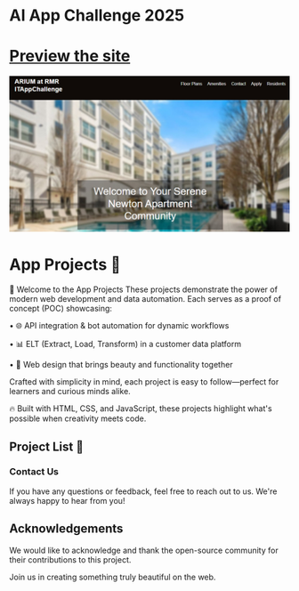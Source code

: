 # AI App Challenge 2025

# [Preview the site](https://rhorn-rm-gh.github.io/rhorn-rm-app-project/)

![image info](preview-rhorn-rm.jpg)

# App Projects 🚀

👋 Welcome to the App Projects
These projects demonstrate the power of modern web development and data automation. Each serves as a proof of concept (POC) showcasing:

•	🌐 API integration & bot automation for dynamic workflows

•	📊 ELT (Extract, Load, Transform) in a customer data platform

•	🎨 Web design that brings beauty and functionality together

Crafted with simplicity in mind, each project is easy to follow—perfect for learners and curious minds alike.

🔥 Built with HTML, CSS, and JavaScript, these projects highlight what's possible when creativity meets code.

## Project List 📜

### Contact Us

If you have any questions or feedback, feel free to reach out to us. We're always happy to hear from you!

## Acknowledgements

We would like to acknowledge and thank the open-source community for their contributions to this project.

Join us in creating something truly beautiful on the web.
